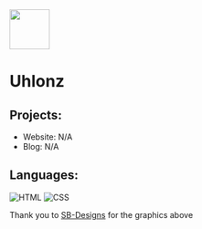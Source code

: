 <img src="https://avatars.githubusercontent.com/u/204273688?v=4](https://avatars.githubusercontent.com/u/204273688?u=7c62660e0bc4b711bba32597b276a566503a3b8a&v=4" height="70">
<h1>Uhlonz</h1>

<h2>Projects:</h2>

- Website: N/A
- Blog: N/A

<h2>Languages:</h2>

![HTML](https://img.shields.io/badge/html-grey?style=for-the-badge&logo=html5&logoColor=white&labelColor=8E2DE2)
![CSS](https://img.shields.io/badge/css-grey?style=for-the-badge&logo=css3&logoColor=white&labelColor=8E2DE2)
<p>Thank you to <a href="https://github.com/SB-Designs">SB-Designs</a> for the graphics above</p>

